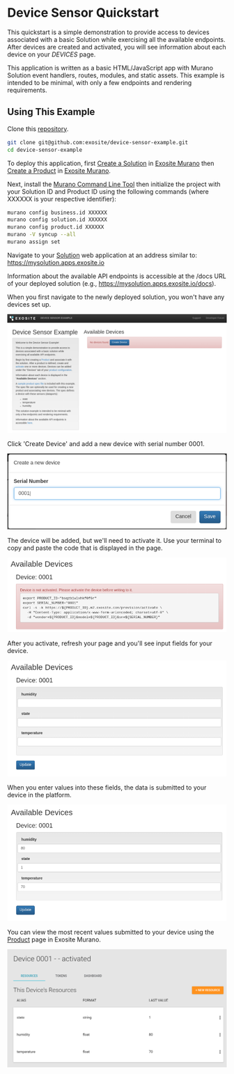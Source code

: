 # Device Sensor Quickstart

This quickstart is a simple demonstration to provide access to devices associated with a basic Solution while exercising all the available endpoints. After devices are created and activated, you will see information about each device on your *DEVICES* page.

This application is written as a basic HTML/JavaScript app with Murano Solution event handlers, routes, modules, and static assets. This example is intended to be minimal, with only a few endpoints and rendering requirements.

## Using This Example

Clone this [repository](https://github.com/exosite/device-sensor-quickstart/blob/master/README.md).

```sh
git clone git@github.com:exosite/device-sensor-example.git
cd device-sensor-example
```

To deploy this application, first [Create a Solution](http://docs.exosite.com/reference/ui/create-solution/) in [Exosite Murano](https://www.exosite.io/business/solutions) then [Create a Product](http://docs.exosite.com/reference/ui/create-product/) in [Exosite Murano](https://www.exosite.io/business/products).

Next, install the [Murano Command Line Tool](http://docs.exosite.com/development/tools/murano-cli/) then initialize the project with your Solution ID and Product ID using the following commands (where XXXXXX is your respective identifier):

```sh 
murano config business.id XXXXXX
murano config solution.id XXXXXX
murano config product.id XXXXXX
murano -V syncup --all
murano assign set
```

Navigate to your [Solution](https://www.exosite.io/business/solutions) web application at an address similar to:
https://mysolution.apps.exosite.io

Information about the available API endpoints is accessible at the /docs URL of your deployed solution (e.g., https://mysolution.apps.exosite.io/docs).

When you first navigate to the newly deployed solution, you won't have any devices set up.

![Device Sensor Initial](device-sensor-initial.png)

Click 'Create Device' and add a new device with serial number 0001.

![Device Sensor Create New Device](device-sensor-create-new-device.png)

The device will be added, but we'll need to activate it. Use your terminal to copy and paste the code that is displayed in the page.

![Device Sensor Activate Device](device-sensor-activate-device.png)

After you activate, refresh your page and you'll see input fields for your device.

![Device Sensor Activated](device-sensor-activated.png)

When you enter values into these fields, the data is submitted to your device in the platform.

![Device Sensor Input](device-sensor-input.png)

You can view the most recent values submitted to your device using the [Product](https://www.exosite.io/business/products/) page in Exosite Murano.

![Device Sensor Values](device-sensor-values.png)

